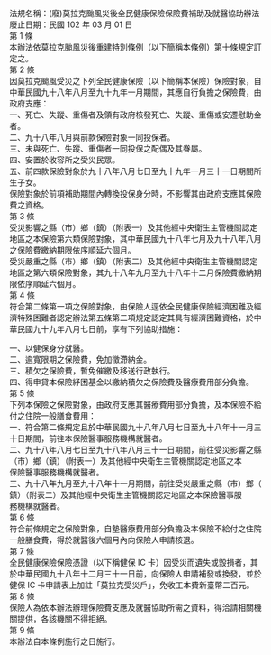 法規名稱：(廢)莫拉克颱風災後全民健康保險保險費補助及就醫協助辦法  
廢止日期：民國 102 年 03 月 01 日  
第 1 條  
本辦法依莫拉克颱風災後重建特別條例（以下簡稱本條例）第十條規定訂  
定之。  
第 2 條  
因莫拉克颱風受災之下列全民健康保險（以下簡稱本保險）保險對象，自  
中華民國九十八年八月至九十九年一月期間，其應自行負擔之保險費，由  
政府支應：  
一、死亡、失蹤、重傷者及領有政府核發死亡、失蹤、重傷或安遷慰助金  
者。  
二、九十八年八月與前款保險對象一同投保者。  
三、未與死亡、失蹤、重傷者一同投保之配偶及其眷屬。  
四、安置於收容所之受災民眾。  
五、前四款保險對象於九十八年八月七日至九十九年一月三十一日期間所  
生子女。  
保險對象於前項補助期間內轉換投保身分時，不影響其由政府支應其保險  
費之資格。  
第 3 條  
受災影響之縣（市）鄉（鎮）（附表一）及其他經中央衛生主管機關認定  
地區之本保險第六類保險對象，其中華民國九十八年七月及九十八年八月  
之保險費繳納期限依序順延六個月。  
受災嚴重之縣（市）鄉（鎮）（附表二）及其他經中央衛生主管機關認定  
地區之第六類保險對象，其九十八年九月至九十八年十二月保險費繳納期  
限依序順延六個月。  
第 4 條  
符合第二條第一項之保險對象，由保險人逕依全民健康保險經濟困難及經  
濟特殊困難者認定辦法第五條第二項規定認定其具有經濟困難資格，於中  
華民國九十九年八月七日前，享有下列協助措施：  


一、以健保身分就醫。  
二、逾寬限期之保險費，免加徵滯納金。  
三、積欠之保險費，暫免催繳及移送行政執行。  
四、得申貸本保險紓困基金以繳納積欠之保險費及醫療費用部分負擔。  
第 5 條  
下列本保險之保險對象，由政府支應其醫療費用部分負擔，及本保險不給  
付之住院一般膳食費用：  
一、符合第二條規定且於中華民國九十八年八月七日至九十八年十一月三  
十日期間，前往本保險醫事服務機構就醫者。  
二、九十八年八月七日至九十八年八月三十一日期間，前往受災影響之縣  
（市）鄉（鎮）（附表一）及其他經中央衛生主管機關認定地區之本  
保險醫事服務機構就醫者。  
三、九十八年九月至九十八年十一月期間，前往受災嚴重之縣（市）鄉（  
鎮）（附表二）及其他經中央衛生主管機關認定地區之本保險醫事服  
務機構就醫者。  
第 6 條  
符合前條規定之保險對象，自墊醫療費用部分負擔及本保險不給付之住院  
一般膳食費，得於就醫後六個月內向保險人申請核退。  
第 7 條  
全民健康保險保險憑證（以下稱健保 IC 卡）因受災而遺失或毀損者，其  
於中華民國九十八年十二月三十一日前，向保險人申請補發或換發，並於  
健保 IC 卡申請表上加註「莫拉克受災戶」，免收工本費新臺幣二百元。  
第 8 條  
保險人為依本辦法辦理保險費支應及就醫協助所需之資料，得洽請相關機  
關提供，各該機關不得拒絕。  
第 9 條  
本辦法自本條例施行之日施行。  


